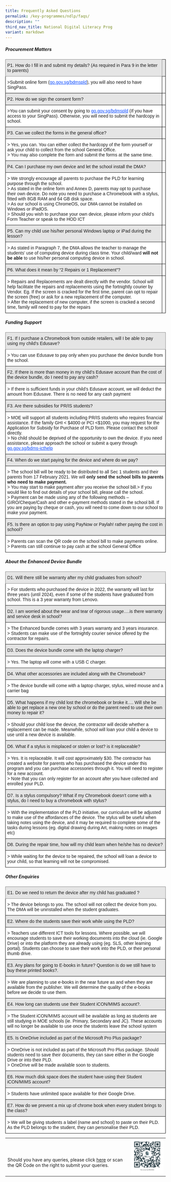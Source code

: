 ```yaml
---
title: Frequently Asked Questions
permalink: /key-programmes/ndlp/faqs/
description: ""
third_nav_title: National Digital Literacy Prog
variant: markdown
---
```

##### **Procurement Matters**

<style type="text/css">
.tg  {border-collapse:collapse;border-spacing:0;}
.tg td{border-color:black;border-style:solid;border-width:1px;font-family:Arial, sans-serif;font-size:14px;
  overflow:hidden;padding:10px 5px;word-break:normal;}
.tg th{border-color:black;border-style:solid;border-width:1px;font-family:Arial, sans-serif;font-size:14px;
  font-weight:normal;overflow:hidden;padding:10px 5px;word-break:normal;}
.tg .tg-9678{background-color:#E5E5E5;text-align:left;vertical-align:top}
.tg .tg-i5i7{background-color:#E5E5E5;border-color:inherit;text-align:left;vertical-align:middle}
.tg .tg-zr06{background-color:#FFF;text-align:left;vertical-align:middle}
.tg .tg-0lax{text-align:left;vertical-align:top}
.tg .tg-faf8{background-color:#E5E5E5;text-align:left;vertical-align:middle}
</style>
<table class="tg">
<thead>
  <tr>
    <th class="tg-i5i7">P1.    How do I fill in and submit my details? (As required in Para 9 in the letter to parents)<br></th>
    <th class="tg-9678"></th>
  </tr>
</thead>
<tbody>
  <tr>
    <td class="tg-zr06">&gt;Submit online form (<a href="https://go.gov.sg/bdmspld"><span style="text-decoration:underline;color:#0C4BFF">go.gov.sg/bdmspld</span></a>), you will also need to have SingPass.<br></td>
    <td class="tg-0lax"></td>
  </tr>
  <tr>
    <td class="tg-faf8"> P2.    How do we sign the consent form?</td>
    <td class="tg-0lax"></td>
  </tr>
  <tr>
    <td class="tg-zr06"> &gt;You can submit your consent by going to <a href="https://go.gov.sg/bdmspld"><span style="text-decoration:underline;color:#0C4BFF">go.gov.sg/bdmspld</span></a> (If you have access to your SingPass). Otherwise, you will need to submit the hardcopy in school.</td>
    <td class="tg-0lax"></td>
  </tr>
  <tr>
    <td class="tg-faf8"> P3.    Can we collect the forms in the general office?</td>
    <td class="tg-0lax"></td>
  </tr>
  <tr>
    <td class="tg-zr06"> &gt; Yes, you can. You can either collect the hardcopy of the form yourself or ask your child to collect from the school General Office.<br>&gt; You may also complete the form and submit the forms at the same time.</td>
    <td class="tg-0lax"></td>
  </tr>
  <tr>
    <td class="tg-faf8"> P4.    Can I purchase my own device and let the school install the DMA?</td>
    <td class="tg-0lax"></td>
  </tr>
  <tr>
    <td class="tg-zr06"> &gt; We strongly encourage all parents to purchase the PLD for learning purpose through the school. <br>&gt; As stated in the online form and Annex D, parents may opt to purchase their own device. Do note you need to purchase a Chromebook with a stylus, fitted with 8GB RAM and 64 GB disk space.<br>&gt; As our school is using ChromeOS, our DMA cannot be installed on Windows or iPadOS.<br>&gt; Should you wish to purchase your own device, please inform your child’s Form Teacher or speak to the HOD ICT</td>
    <td class="tg-0lax"></td>
  </tr>
  <tr>
    <td class="tg-faf8"> P5.    Can my child use his/her personal Windows laptop or iPad during the lesson?</td>
    <td class="tg-0lax"></td>
  </tr>
  <tr>
    <td class="tg-zr06"> &gt; As stated in Paragraph 7, the DMA allows the teacher to manage the students’ use of computing device during class time. Your child/ward <span style="font-weight:bold">will not be able</span> to use his/her personal computing device in school.</td>
    <td class="tg-0lax"></td>
  </tr>
  <tr>
    <td class="tg-faf8"> P6.    What does it mean by “2 Repairs or 1 Replacement”?</td>
    <td class="tg-0lax"></td>
  </tr>
  <tr>
    <td class="tg-zr06"> &gt; Repairs and Replacements are dealt directly with the vendor. School will help facilitate the repairs and replacements using the fortnightly courier by Vendor. Eg. If the screen is cracked for the first time, parent can opt to repair the screen (free) or ask for a new replacement of the computer.<br>&gt; After the replacement of new computer, if the screen is cracked a second time, family will need to pay for the repairs</td>
    <td class="tg-0lax"></td>
  </tr>
</tbody>
</table>

##### **Funding Support**

<style type="text/css">
.tg  {border-collapse:collapse;border-spacing:0;}
.tg td{border-color:black;border-style:solid;border-width:1px;font-family:Arial, sans-serif;font-size:14px;
  overflow:hidden;padding:10px 5px;word-break:normal;}
.tg th{border-color:black;border-style:solid;border-width:1px;font-family:Arial, sans-serif;font-size:14px;
  font-weight:normal;overflow:hidden;padding:10px 5px;word-break:normal;}
.tg .tg-i5i7{background-color:#E5E5E5;border-color:inherit;text-align:left;vertical-align:middle}
.tg .tg-zr06{background-color:#FFF;text-align:left;vertical-align:middle}
.tg .tg-faf8{background-color:#E5E5E5;text-align:left;vertical-align:middle}
</style>
<table class="tg">
<thead>
  <tr>
    <th class="tg-i5i7">F1.     If I purchase a Chromebook from outside retailers, will I be able to pay using my child’s Edusave?<br></th>
  </tr>
</thead>
<tbody>
  <tr>
    <td class="tg-zr06">&gt; You can use Edusave to pay only when you purchase the device bundle from the school.</td>
  </tr>
  <tr>
    <td class="tg-faf8"> F2.    If there is more than money in my child’s Edusave account than the cost of the device bundle, do I need to pay any cash?</td>
  </tr>
  <tr>
    <td class="tg-zr06"> &gt; If there is sufficient funds in your child’s Edusave account, we will deduct the amount from Edusave. There is no need for any cash payment</td>
  </tr>
  <tr>
    <td class="tg-faf8"> F3.    Are there subsidies for PR/IS students?</td>
  </tr>
  <tr>
    <td class="tg-zr06"> &gt; MOE will support all students including PR/IS students who requires financial assistance. If the family GHI &lt; $4000 or PCI &lt;$1000, you may request for the Application for Subsidy for Purchase of PLD form. Please contact the school directly.<br>&gt; No child should be deprived of the opportunity to own the device. If you need assistance, please approach the school or submit a query through <a href="http://go.gov.sg/bdms-icthelp"><span style="text-decoration:underline;color:#0C4BFF">go.gov.sg/bdms-icthelp</span></a></td>
  </tr>
  <tr>
    <td class="tg-faf8"> F4.    When do we start paying for the device and where do we pay?</td>
  </tr>
  <tr>
    <td class="tg-zr06">&gt; The school bill will be ready to be distributed to all Sec 1 students and their parents from 17 February 2021.  We will <span style="font-weight:bold">only send the school bills to parents who need to make payment.</span><br>&gt; You may start to make payment after you receive the school bill.&gt; If you would like to find out details of your school bill, please call the school. <br>&gt; Payment can be made using any of the following methods – GIRO/Cheque/Cash and other e-payment methods stated in the school bill. If you are paying by cheque or cash, you will need to come down to our school to make your payment.</td>
  </tr>
  <tr>
    <td class="tg-faf8"> F5.    Is there an option to pay using PayNow or Paylah! rather paying the cost in school?</td>
  </tr>
  <tr>
    <td class="tg-zr06"> &gt; Parents can scan the QR code on the school bill to make payments online.<br>&gt; Parents can still continue to pay cash at the school General Office</td>
  </tr>
</tbody>
</table>

##### **About the Enhanced Device Bundle**

<style type="text/css">
.tg  {border-collapse:collapse;border-spacing:0;}
.tg td{border-color:black;border-style:solid;border-width:1px;font-family:Arial, sans-serif;font-size:14px;
  overflow:hidden;padding:10px 5px;word-break:normal;}
.tg th{border-color:black;border-style:solid;border-width:1px;font-family:Arial, sans-serif;font-size:14px;
  font-weight:normal;overflow:hidden;padding:10px 5px;word-break:normal;}
.tg .tg-i5i7{background-color:#E5E5E5;border-color:inherit;text-align:left;vertical-align:middle}
.tg .tg-zr06{background-color:#FFF;text-align:left;vertical-align:middle}
.tg .tg-faf8{background-color:#E5E5E5;text-align:left;vertical-align:middle}
</style>
<table class="tg">
<thead>
  <tr>
    <th class="tg-i5i7">D1. Will there still be warranty after my child graduates from school?<br></th>
  </tr>
</thead>
<tbody>
  <tr>
    <td class="tg-zr06">&gt; For students who purchased the device in 2022, the warranty will last for three years (until 2024), even if some of the students have graduated from school. This is a 3 year warranty from Lenovo.</td>
  </tr>
  <tr>
    <td class="tg-faf8"> D2. I am worried about the wear and tear of rigorous usage….is there warranty and service desk in school?</td>
  </tr>
  <tr>
    <td class="tg-zr06"> &gt; The Enhanced bundle comes with 3 years warranty and 3 years insurance.  <br>&gt; Students can make use of the fortnightly courier service offered by the contractor for repairs.</td>
  </tr>
  <tr>
    <td class="tg-faf8"> D3. Does the device bundle come with the laptop charger?</td>
  </tr>
  <tr>
    <td class="tg-zr06"> &gt; Yes. The laptop will come with a USB C charger.</td>
  </tr>
  <tr>
    <td class="tg-faf8"> D4. What other accessories are included along with the Chromebook?</td>
  </tr>
  <tr>
    <td class="tg-zr06"> &gt; The device bundle will come with a laptop charger, stylus, wired mouse and a carrier bag</td>
  </tr>
  <tr>
    <td class="tg-faf8"> D5. What happens if my child lost the chromebook or broke it…. Will she be able to get replace a new one by school or do the parent need to use their own money to repair it?</td>
  </tr>
  <tr>
    <td class="tg-zr06"> &gt; Should your child lose the device, the contractor will decide whether a replacement can be made. Meanwhile, school will loan your child a device to use until a new device is available.</td>
  </tr>
  <tr>
    <td class="tg-faf8"> D6. What if a stylus is misplaced or stolen or lost? is it replaceable?</td>
  </tr>
  <tr>
    <td class="tg-zr06"> &gt; Yes. It is replaceable. It will cost approximately $30. The contractor has created a website for parents who has purchased the device under this program and you can purchase accessories through it. You will need to register for a new account.<br>&gt; Note that you can only register for an account after you have collected and enrolled your PLD.</td>
  </tr>
  <tr>
    <td class="tg-faf8"> D7. Is a stylus compulsory? What if my Chromebook doesn’t come with a stylus, do I need to buy a chromebook with stylus?</td>
  </tr>
  <tr>
    <td class="tg-zr06"> &gt; With the implementation of the PLD initiative, our curriculum will be adjusted to make use of the affordances of the device. The stylus will be useful when taking notes using the device, and it may be required to complete some of the tasks during lessons (eg. digital drawing during Art, making notes on images etc)</td>
  </tr>
  <tr>
    <td class="tg-faf8"> D8. During the repair time, how will my child learn when he/she has no device?</td>
  </tr>
  <tr>
    <td class="tg-zr06">&gt;   While waiting for the device to be repaired, the school will loan a device to your child, so that learning will not be compromised.</td>
  </tr>
</tbody>
</table>

##### **Other Enquiries**

<style type="text/css">
.tg  {border-collapse:collapse;border-spacing:0;}
.tg td{border-color:black;border-style:solid;border-width:1px;font-family:Arial, sans-serif;font-size:14px;
  overflow:hidden;padding:10px 5px;word-break:normal;}
.tg th{border-color:black;border-style:solid;border-width:1px;font-family:Arial, sans-serif;font-size:14px;
  font-weight:normal;overflow:hidden;padding:10px 5px;word-break:normal;}
.tg .tg-i5i7{background-color:#E5E5E5;border-color:inherit;text-align:left;vertical-align:middle}
.tg .tg-zr06{background-color:#FFF;text-align:left;vertical-align:middle}
.tg .tg-faf8{background-color:#E5E5E5;text-align:left;vertical-align:middle}
</style>
<table class="tg">
<thead>
  <tr>
    <th class="tg-i5i7">E1.    Do we need to return the device after my child has graduated ?</th>
  </tr>
</thead>
<tbody>
  <tr>
    <td class="tg-zr06">&gt; The device belongs to you. The school will not collect the device from you. The DMA will be uninstalled when the student graduates.<br></td>
  </tr>
  <tr>
    <td class="tg-faf8"> E2.    Where do the students save their work while using the PLD?</td>
  </tr>
  <tr>
    <td class="tg-zr06"> &gt; Teachers use different ICT tools for lessons. Where possible, we will encourage students to save their working documents into the cloud (ie. Google Drive) or into the platform they are already using (eg. SLS, other learning portal). Students can choose to save their work into the PLD, or their personal thumb drive.</td>
  </tr>
  <tr>
    <td class="tg-faf8"> E3.    Any plans for going to E-books in future? Question is do we still have to buy these printed books?.</td>
  </tr>
  <tr>
    <td class="tg-zr06"> &gt; We are planning to use e-books in the near future as and when they are available from the publisher. We will determine the quality of the e-books before we decide to use them.</td>
  </tr>
  <tr>
    <td class="tg-faf8"> E4.    How long can students use their Student iCON/MIMS account?.</td>
  </tr>
  <tr>
    <td class="tg-zr06"> &gt; The Student iCON/MIMS account will be available as long as students are still studying in MOE schools (ie. Primary, Secondary and JC). These accounts will no longer be available to use once the students leave the school system</td>
  </tr>
  <tr>
    <td class="tg-faf8"> E5.    Is OneDrive included as part of the Microsoft Pro Plus package?</td>
  </tr>
  <tr>
    <td class="tg-zr06"> &gt; OneDrive is not included as part of the Microsoft Pro Plus package. Should students need to save their documents, they can save either in the Google Drive or into their PLD.<br>&gt;  OneDrive will be made available soon to students.</td>
  </tr>
  <tr>
    <td class="tg-faf8"> E6.    How much disk space does the student have using their Student iCON/MIMS account?</td>
  </tr>
  <tr>
    <td class="tg-zr06"> &gt; Students have unlimited space available for their Google Drive.</td>
  </tr>
  <tr>
    <td class="tg-faf8"> E7.    How do we prevent a mix up of chrome book when every student brings to the class?</td>
  </tr>
  <tr>
    <td class="tg-zr06"> &gt; We will be giving students a label (name and school) to paste on their PLD. As the PLD belongs to the student, they can personalise their PLD.</td>
  </tr>
</tbody>
</table>



| |  | 
| -------- | -------- | 
| <br><br>Should you have any queries, please click [here](https://form.gov.sg/#!/6003ab0667a3e600110513fe) or scan the QR Code on the right to submit your queries.     | <img src="/images/Keyprogrammes/Ndlp/ndlp-bdms-icthelp-qrcode.png" alt="ICT Support" style="width:200px">  |